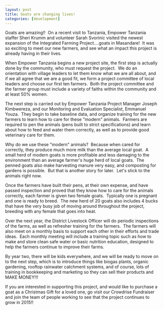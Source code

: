 ```yaml
---
layout: post
title: Goats are changing lives!
categories: [development]
---
```

Goats are amazing!!  On a recent visit to Tanzania, Empower Tanzania staffer Sheri Krumm and volunteer Sarah Svorinic visited the newest expansion of the Integrated Farming Project....goats in Masandare!  It was so exciting to meet our new farmers, and see what an impact this project is already having in their lives.

When Empower Tanzania begins a new project site, the first step is actually done by the community, who must request the project.  We do an orientation with village leaders to let them know what we are all about, and if we all agree that we are a good fit, we form a project committee of local leaders and choose our first ten farmers.  Both the project committee and the farmer group must include a variety of faiths within the community and at least 50% women.

The next step is carried out by Empower Tanzania Project Manager Joseph Kimbwereza, and our Monitoring and Evaluation Specialist, Emmanuel Youza.  They begin to take baseline data, and organize training for the new farmers to learn how to care for these "modern" animals.  Farmers are required to pen the animals (pens built to strict specifications) and learn about how to feed and water them correctly, as well as to provide good veterinary care for them.

Why do we use these "modern" animals?  Because when cared for correctly, they produce much more milk than the average local goat.  A small herd of modern goats is more profitable and less damaging to the environment than an average farmer's huge herd of local goats.  The penned goats also make harvesting manure very easy, and composting for gardens is possible.  But that is another story for later.  Let's stick to the animals right now.

Once the farmers have built their pens, at their own expense, and have passed inspection and proved that they know how to care for the animals correctly, each farmer is given two female goats.  Typically one is pregnant and one is ready to breed.  The new herd of 20 goats also includes 4 bucks that have the very busy job of moving around throughout the project, breeding with any female that goes into heat.

Over the next year, the District Livestock Officer will do periodic inspections of the farms, as well as refresher training for the farmers.  The farmers will also meet on a monthly basis to support each other in their efforts and trade ideas.  Each monthly meeting will include a training topic such as how to make and store clean safe water or basic nutrition education, designed to help the farmers continue to improve their farms.

By year two, there will be kids everywhere, and we will be ready to move on to the next step, which is to introduce things like biogas plants, organic gardening, rooftop rainwater catchment systems, and of course, lots of training in bookkeeping and marketing so they can sell their products and MAKE MONEY!!!

If you are interested in supporting this project, and would like to purchase a goat as a Christmas Gift for a loved one, go visit our Crowdrise Fundraiser and join the team of people working to see that the project continues to grow in 2015!!
